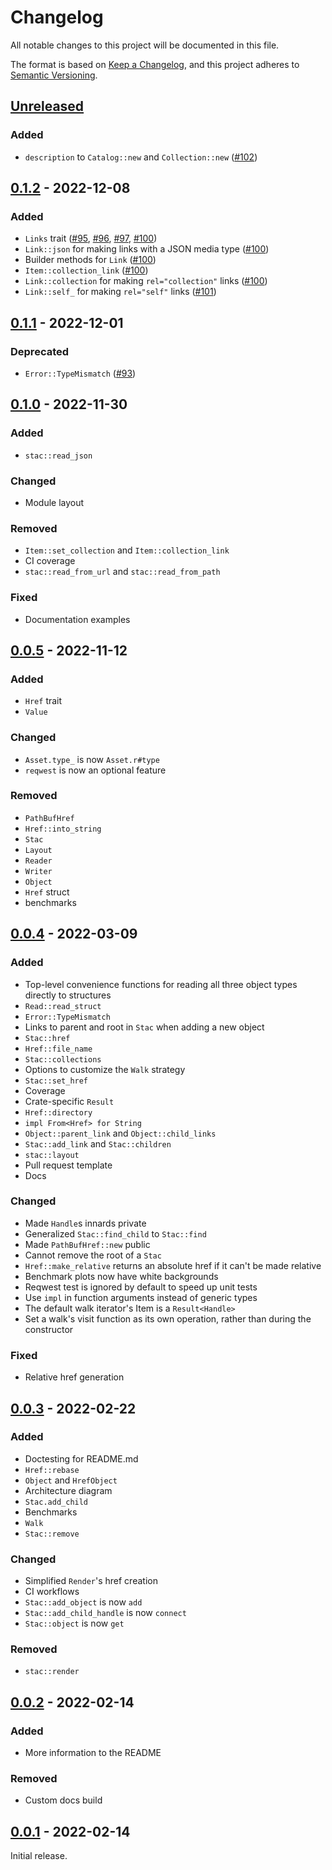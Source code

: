 # Changelog

All notable changes to this project will be documented in this file.

The format is based on [Keep a Changelog](https://keepachangelog.com/en/1.0.0/),
and this project adheres to [Semantic
Versioning](https://semver.org/spec/v2.0.0.html).

## [Unreleased]

### Added

- `description` to `Catalog::new` and `Collection::new` ([#102](https://github.com/gadomski/stac-rs/pull/102))

## [0.1.2] - 2022-12-08

### Added

- `Links` trait ([#95](https://github.com/gadomski/stac-rs/pull/95), [#96](https://github.com/gadomski/stac-rs/pull/96), [#97](https://github.com/gadomski/stac-rs/pull/97), [#100](https://github.com/gadomski/stac-rs/pull/100))
- `Link::json` for making links with a JSON media type ([#100](https://github.com/gadomski/stac-rs/pull/100))
- Builder methods for `Link` ([#100](https://github.com/gadomski/stac-rs/pull/100))
- `Item::collection_link` ([#100](https://github.com/gadomski/stac-rs/pull/100))
- `Link::collection` for making `rel="collection"` links ([#100](https://github.com/gadomski/stac-rs/pull/100))
- `Link::self_` for making `rel="self"` links ([#101](https://github.com/gadomski/stac-rs/pull/101))

## [0.1.1] - 2022-12-01

### Deprecated

- `Error::TypeMismatch` ([#93](https://github.com/gadomski/stac-rs/pull/93))

## [0.1.0] - 2022-11-30

### Added

- `stac::read_json`

### Changed

- Module layout

### Removed

- `Item::set_collection` and `Item::collection_link`
- CI coverage
- `stac::read_from_url` and `stac::read_from_path`

### Fixed

- Documentation examples

## [0.0.5] - 2022-11-12

### Added

- `Href` trait
- `Value`

### Changed

- `Asset.type_` is now `Asset.r#type`
- `reqwest` is now an optional feature

### Removed

- `PathBufHref`
- `Href::into_string`
- `Stac`
- `Layout`
- `Reader`
- `Writer`
- `Object`
- `Href` struct
- benchmarks

## [0.0.4] - 2022-03-09

### Added

- Top-level convenience functions for reading all three object types directly to structures
- `Read::read_struct`
- `Error::TypeMismatch`
- Links to parent and root in `Stac` when adding a new object
- `Stac::href`
- `Href::file_name`
- `Stac::collections`
- Options to customize the `Walk` strategy
- `Stac::set_href`
- Coverage
- Crate-specific `Result`
- `Href::directory`
- `impl From<Href> for String`
- `Object::parent_link` and `Object::child_links`
- `Stac::add_link` and `Stac::children`
- `stac::layout`
- Pull request template
- Docs

### Changed

- Made `Handle`s innards private
- Generalized `Stac::find_child` to `Stac::find`
- Made `PathBufHref::new` public
- Cannot remove the root of a `Stac`
- `Href::make_relative` returns an absolute href if it can't be made relative
- Benchmark plots now have white backgrounds
- Reqwest test is ignored by default to speed up unit tests
- Use `impl` in function arguments instead of generic types
- The default walk iterator's Item is a `Result<Handle>`
- Set a walk's visit function as its own operation, rather than during the constructor

### Fixed

- Relative href generation

## [0.0.3] - 2022-02-22

### Added

- Doctesting for README.md
- `Href::rebase`
- `Object` and `HrefObject`
- Architecture diagram
- `Stac.add_child`
- Benchmarks
- `Walk`
- `Stac::remove`

### Changed

- Simplified `Render`'s href creation
- CI workflows
- `Stac::add_object` is now `add`
- `Stac::add_child_handle` is now `connect`
- `Stac::object` is now `get`

### Removed

- `stac::render`

## [0.0.2] - 2022-02-14

### Added

- More information to the README

### Removed

- Custom docs build

## [0.0.1] - 2022-02-14

Initial release.

[Unreleased]: https://github.com/gadomski/stac-rs/compare/v0.1.2...main
[0.1.2]: https://github.com/gadomski/stac-rs/compare/v0.1.1...v0.1.2
[0.1.1]: https://github.com/gadomski/stac-rs/compare/v0.1.0...v0.1.1
[0.1.0]: https://github.com/gadomski/stac-rs/compare/v0.0.5...v0.1.0
[0.0.5]: https://github.com/gadomski/stac-rs/compare/v0.0.4...v0.0.5
[0.0.4]: https://github.com/gadomski/stac-rs/compare/v0.0.3...v0.0.4
[0.0.3]: https://github.com/gadomski/stac-rs/compare/v0.0.2...v0.0.3
[0.0.2]: https://github.com/gadomski/stac-rs/compare/v0.0.1...v0.0.2
[0.0.1]: https://github.com/gadomski/stac-rs/releases/tag/v0.0.1
